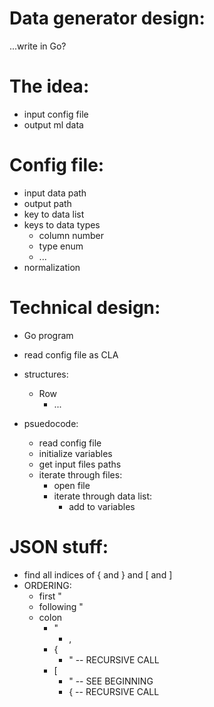 # Data generator design:

...write in Go?

# The idea:
  - input config file
  - output ml data

# Config file:
  - input data path
  - output path
  - key to data list
  - keys to data types
    - column number
    - type enum
    - ...
  - normalization


# Technical design:
  - Go program
  - read config file as CLA
  - structures:
    - Row
      - ...

  - psuedocode:
    - read config file
    - initialize variables
    - get input files paths  
    - iterate through files:
      - open file
      - iterate through data list:
        - add to variables


# JSON stuff:
  - find all indices of { and } and [ and ]
  - ORDERING:
    - first "
    - following "
    - colon
      - "
        - ,
      - {
        - " -- RECURSIVE CALL
      - [
        - " -- SEE BEGINNING
        - { -- RECURSIVE CALL
